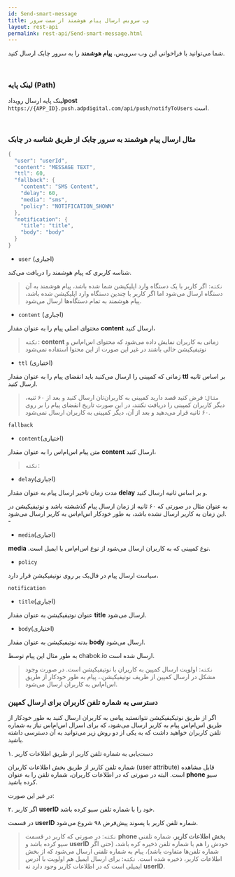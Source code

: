 ```yaml
---
id: Send-smart-message
title: وب سرویس ارسال پیام هوشمند از سمت سرور
layout: rest-api
permalink: rest-api/Send-smart-message.html
---
```


شما می‌توانید با فراخوانی این وب‌ سرویس، **پیام هوشمند** را به سرور چابک ارسال کنید.

<Br>

### لینک پایه (Path)

لینک پایه ارسال رویداد**post** `https://{APP_ID}.push.adpdigital.com/api/push/notifyToUsers`
است.


<Br>

### مثال ارسال پیام هوشمند به سرور چابک از طریق شناسه در چابک 


```java
{
  "user": "userId",
  "content": "MESSAGE TEXT",
  "ttl": 60,
  "fallback": {
    "content": "SMS Content",
    "delay": 60,
    "media": "sms",
    "policy": "NOTIFICATION_SHOWN"
  },
  "notification": {
    "title": "title",
    "body": "body"
  }
}
```

-  ``user`` (اجباری)

شناسه کاربری که پیام هوشمند را دریافت می‌کند.

>`نکته`: اگر کاربر با یک دستگاه وارد اپلیکیشن شما شده باشد، پیام هوشمند به آن دستگاه ارسال می‌شود اما اگر کاربر با چندین دستگاه وارد اپلیکیشن شده باشد، پیام هوشمند به تمام دستگاه‌ها ارسال می‌شود.


- ``content`` (اجباری)

محتوای اصلی پیام را به عنوان مقدار **content** ارسال کنید،

>`نکته`: **content** زمانی به کاربران نمایش داده می‌شود که محتوای اس‌ام‌اس و نوتیفیکیشن خالی باشند در غیر این صورت از این محتوا استفاده نمی‌شود 

- `ttl` (اختیاری)

زمانی که کمپینی را ارسال می‌کنید باید انقضای پیام را به عنوان مقدار **ttl** بر اساس ثانیه ارسال کنید.

>`مثال`: فرض کنید قصد دارید کمپینی به کاربران‌تان ارسال کنید و بعد از ۶۰ ثنیه، دیگر کاربران کمپینی را دریافت نکنند، در این صورت تاریخ انقضای پیام را بر روی ۶۰ ثانیه قرار می‌دهید و بعد از آن، دیگر کمپینی به کاربران ارسال نمی‌شود. 


 `fallback` 

  - `content`(اختیاری)
 
متن پیام اس‌ام‌اس را به عنوان مقدار **content** ارسال کنید، 
 
 >`نکته`: 
 
   -  `delay`(اجباری)
   
مدت زمان تاخیر ارسال پیام به عنوان مقدار **delay** و بر اساس ثانیه ارسال کنید. 
  
به عنوان مثال در صورتی که ۶۰ ثانیه از زمان ارسال پیام گذششته باشد و نوتیفیکیشن در این زمان به کاربر ارسال نشده باشد، به طور خودکار اس‌ام‌‌اس به کاربر ارسال می‌شود. -
  
  -  `media`(اجباری)
  
**media** .نوع کمپینی که به کاربران ارسال می‌شود از نوع اس‌ام‌اس یا ایمیل است.
  
  -  `policy`
  
سیاست ارسال پیام در فال‌بک بر روی نوتیفیکیشن قرار دارد،
  
`notification`

  - `title`(اجباری)
  
عنوان نوتیفیکیشن به عنوان مقدار **title** ارسال می‌شود.

  - `body`(اختیاری)
 
بدنه نوتیفیکیشن به عنوان مقدار **body** ارسال می‌شود. 
  
به طور مثال این پیام توسط chabok.io ارسال شده است. 
  
>`نکته`: اولویت ارسال کمپین به کاربران با نوتیفیکیشن است. در صورت وجود مشکل در ارسال کمپین از طریف نوتیفیکیشن،، پیام به طور خودکار از طریق اس‌ام‌اس به کاربران ارسال می‌شود. 
  
### دسترسی به شماره تلفن کاربران برای ارسال کمپین

اگر از طریق نوتیکیفیکیشن نتوانستید پیامی به کاربران ارسال کنید به طور خودکار از طریق اس‌ام‌اس پیام به کاربر ارسال می‌شود، که برای اسرال اس‌ام‌اس نیاز به شماره تلفن کاربران خواهید داشت که به یکی از دو روش زیر می‌توانید به آن دسترسی داشته باشید.

۱. دست‌یابی به شماره تلفن کاربر از طریق اطلاعات کاربر

شماره تلفن کاربر از طریق بخش اطلاعات کاربران (user attribute) قابل مشاهده است. البته در صورتی که در اطلاعات کاربران، شماره تلفن را به عنوان **phone** سیو کرده باشید.

در غیر این صورت:

۲. اگر کاربر **userID** خود را با شماره تلفن سیو کرده باشد.

در قسمت **userID** شماره تلفن کاربر با پسوند پیش‌فرض ۹۸ شروع می‌شود.

>`نکته`: در صورتی که کاربر در قسمت **phone بخش اطلاعات کاربر**، شماره تلفنی سیو  کرده باشد و **userID** خودش را هم با شماره تلفن ذخیره کره باشد، (حتی اگر شماره تلفن‌ها متفاوت باشد)، پیام به شماره تلفنی ارسال می‌شود که از بخش اطلاعات کاربر، ذخیره شده است. 
>`نکته`: برای ارسال ایمیل هم اولویت با آدرس ایمیلی است که در اطلاعات کاربر وجود دارد نه **userID**.